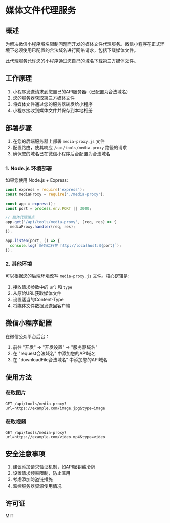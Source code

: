 # 媒体文件代理服务

## 概述

为解决微信小程序域名限制问题而开发的媒体文件代理服务。微信小程序在正式环境下必须使用已配置的合法域名进行网络请求，包括下载媒体文件。

此代理服务允许您的小程序通过您自己的域名下载第三方媒体文件。

## 工作原理

1. 小程序发送请求到您自己的API服务器（已配置为合法域名）
2. 您的服务器获取第三方媒体文件
3. 将媒体文件通过您的服务器转发给小程序
4. 小程序接收到媒体文件并保存到本地相册

## 部署步骤

1. 在您的后端服务器上部署 `media-proxy.js` 文件
2. 配置路由，使其响应 `/api/tools/media-proxy` 路径的请求
3. 确保您的域名已在微信小程序后台配置为合法域名

### 1. Node.js 环境部署

如果您使用 Node.js + Express:

```javascript
const express = require('express');
const mediaProxy = require('./media-proxy');

const app = express();
const port = process.env.PORT || 3000;

// 媒体代理端点
app.get('/api/tools/media-proxy', (req, res) => {
  mediaProxy.handler(req, res);
});

app.listen(port, () => {
  console.log(`服务运行在 http://localhost:${port}`);
});
```

### 2. 其他环境

可以根据您的后端环境改写 `media-proxy.js` 文件。核心逻辑是:

1. 接收请求参数中的 `url` 和 `type`
2. 从原始URL获取媒体文件
3. 设置适当的Content-Type
4. 将媒体文件数据发送回客户端

## 微信小程序配置

在微信公众平台后台：

1. 前往 "开发" -> "开发设置" -> "服务器域名"
2. 在 "request合法域名" 中添加您的API域名
3. 在 "downloadFile合法域名" 中添加您的API域名

## 使用方法

### 获取图片

```
GET /api/tools/media-proxy?url=https://example.com/image.jpg&type=image
```

### 获取视频

```
GET /api/tools/media-proxy?url=https://example.com/video.mp4&type=video
```

## 安全注意事项

1. 建议添加请求验证机制，如API密钥或令牌
2. 设置请求频率限制，防止滥用
3. 考虑添加防盗链措施
4. 监控服务器资源使用情况

## 许可证

MIT 